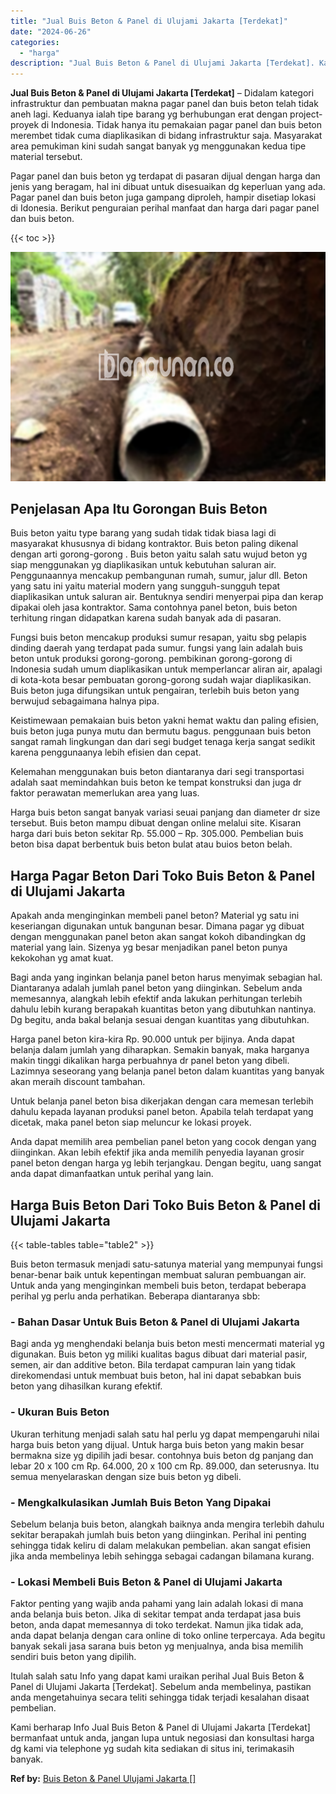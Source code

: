 ```yaml
---
title: "Jual Buis Beton & Panel di Ulujami Jakarta [Terdekat]"
date: "2024-06-26"
categories: 
  - "harga"
description: "Jual Buis Beton & Panel di Ulujami Jakarta [Terdekat]. Kami berharap Info Jual Buis Beton & Panel di Ulujami Jakarta [Terdekat] bermanfaat untuk anda, jang..."
---
```


**Jual Buis Beton & Panel di Ulujami Jakarta \[Terdekat\]** – Didalam kategori infrastruktur dan pembuatan makna pagar panel dan buis beton telah tidak aneh lagi. Keduanya ialah tipe barang yg berhubungan erat dengan project-proyek di Indonesia. Tidak hanya itu pemakaian pagar panel dan buis beton merembet tidak cuma diaplikasikan di bidang infrastruktur saja. Masyarakat area pemukiman kini sudah sangat banyak yg menggunakan kedua tipe material tersebut.

Pagar panel dan buis beton yg terdapat di pasaran dijual dengan harga dan jenis yang beragam, hal ini dibuat untuk disesuaikan dg keperluan yang ada. Pagar panel dan buis beton juga gampang diproleh, hampir disetiap lokasi di Idonesia. Berikut penguraian perihal manfaat dan harga dari pagar panel dan buis beton.

{{< toc >}}

![Jual Buis Beton & Panel di Ulujami Jakarta [Terdekat]](/images/jual-panel-buis-beton-murah-14.png)

## Penjelasan Apa Itu Gorongan Buis Beton

Buis beton yaitu type barang yang sudah tidak tidak biasa lagi di masyarakat khususnya di bidang kontraktor. Buis beton paling dikenal dengan arti gorong-gorong . Buis beton yaitu salah satu wujud beton yg siap menggunakan yg diaplikasikan untuk kebutuhan saluran air. Penggunaannya mencakup pembangunan rumah, sumur, jalur dll. Beton yang satu ini yaitu material modern yang sungguh-sungguh tepat diaplikasikan untuk saluran air. Bentuknya sendiri menyerpai pipa dan kerap dipakai oleh jasa kontraktor. Sama contohnya panel beton, buis beton terhitung ringan didapatkan karena sudah banyak ada di pasaran.

Fungsi buis beton mencakup produksi sumur resapan, yaitu sbg pelapis dinding daerah yang terdapat pada sumur. fungsi yang lain adalah buis beton untuk produksi gorong-gorong. pembikinan gorong-gorong di Indonesia sudah umum diaplikasikan untuk memperlancar aliran air, apalagi di kota-kota besar pembuatan gorong-gorong sudah wajar diaplikasikan. Buis beton juga difungsikan untuk pengairan, terlebih buis beton yang berwujud sebagaimana halnya pipa.

Keistimewaan pemakaian buis beton yakni hemat waktu dan paling efisien, buis beton juga punya mutu dan bermutu bagus. penggunaan buis beton sangat ramah lingkungan dan dari segi budget tenaga kerja sangat sedikit karena penggunaanya lebih efisien dan cepat.

Kelemahan menggunakan buis beton diantaranya dari segi transportasi adalah saat memindahkan buis beton ke tempat konstruksi dan juga dr faktor perawatan memerlukan area yang luas.

Harga buis beton sangat banyak variasi seuai panjang dan diameter dr size tersebut. Buis beton mampu dibuat dengan online melalui site. Kisaran harga dari buis beton sekitar Rp. 55.000 – Rp. 305.000. Pembelian buis beton bisa dapat berbentuk buis beton bulat atau buios beton belah.

## Harga Pagar Beton Dari Toko Buis Beton & Panel di Ulujami Jakarta

Apakah anda menginginkan membeli panel beton? Material yg satu ini keseriangan digunakan untuk bangunan besar. Dimana pagar yg dibuat dengan menggunakan panel beton akan sangat kokoh dibandingkan dg material yang lain. Sizenya yg besar menjadikan panel beton punya kekokohan yg amat kuat.

Bagi anda yang inginkan belanja panel beton harus menyimak sebagian hal. Diantaranya adalah jumlah panel beton yang diinginkan. Sebelum anda memesannya, alangkah lebih efektif anda lakukan perhitungan terlebih dahulu lebih kurang berapakah kuantitas beton yang dibutuhkan nantinya. Dg begitu, anda bakal belanja sesuai dengan kuantitas yang dibutuhkan.

Harga panel beton kira-kira Rp. 90.000 untuk per bijinya. Anda dapat belanja dalam jumlah yang diharapkan. Semakin banyak, maka harganya makin tinggi dikalikan harga perbuahnya dr panel beton yang dibeli. Lazimnya seseorang yang belanja panel beton dalam kuantitas yang banyak akan meraih discount tambahan.

Untuk belanja panel beton bisa dikerjakan dengan cara memesan terlebih dahulu kepada layanan produksi panel beton. Apabila telah terdapat yang dicetak, maka panel beton siap meluncur ke lokasi proyek.

Anda dapat memilih area pembelian panel beton yang cocok dengan yang diinginkan. Akan lebih efektif jika anda memilih penyedia layanan grosir panel beton dengan harga yg lebih terjangkau. Dengan begitu, uang sangat anda dapat dimanfaatkan untuk perihal yang lain.

## Harga Buis Beton Dari Toko Buis Beton & Panel di Ulujami Jakarta

{{< table-tables table="table2" >}}

Buis beton termasuk menjadi satu-satunya material yang mempunyai fungsi benar-benar baik untuk kepentingan membuat saluran pembuangan air. Untuk anda yang menginginkan membeli buis beton, terdapat beberapa perihal yg perlu anda perhatikan. Beberapa diantaranya sbb:

### \- Bahan Dasar Untuk Buis Beton & Panel di Ulujami Jakarta

Bagi anda yg menghendaki belanja buis beton mesti mencermati material yg digunakan. Buis beton yg miliki kualitas bagus dibuat dari material pasir, semen, air dan additive beton. Bila terdapat campuran lain yang tidak direkomendasi untuk membuat buis beton, hal ini dapat sebabkan buis beton yang dihasilkan kurang efektif.

### \- Ukuran Buis Beton

Ukuran terhitung menjadi salah satu hal perlu yg dapat mempengaruhi nilai harga buis beton yang dijual. Untuk harga buis beton yang makin besar bermakna size yg dipilih jadi besar. contohnya buis beton dg panjang dan lebar 20 x 100 cm Rp. 64.000, 20 x 100 cm Rp. 89.000, dan seterusnya. Itu semua menyelaraskan dengan size buis beton yg dibeli.

### \- Mengkalkulasikan Jumlah Buis Beton Yang Dipakai

Sebelum belanja buis beton, alangkah baiknya anda mengira terlebih dahulu sekitar berapakah jumlah buis beton yang diinginkan. Perihal ini penting sehingga tidak keliru di dalam melakukan pembelian. akan sangat efisien jika anda membelinya lebih sehingga sebagai cadangan bilamana kurang.

### \- Lokasi Membeli Buis Beton & Panel di Ulujami Jakarta

Faktor penting yang wajib anda pahami yang lain adalah lokasi di mana anda belanja buis beton. Jika di sekitar tempat anda terdapat jasa buis beton, anda dapat memesannya di toko terdekat. Namun jika tidak ada, anda dapat belanja dengan cara online di toko online terpercaya. Ada begitu banyak sekali jasa sarana buis beton yg menjualnya, anda bisa memilih sendiri buis beton yang dipilih.

Itulah salah satu Info yang dapat kami uraikan perihal Jual Buis Beton & Panel di Ulujami Jakarta \[Terdekat\]. Sebelum anda membelinya, pastikan anda mengetahuinya secara teliti sehingga tidak terjadi kesalahan disaat pembelian.

Kami berharap Info Jual Buis Beton & Panel di Ulujami Jakarta \[Terdekat\] bermanfaat untuk anda, jangan lupa untuk negosiasi dan konsultasi harga dg kami via telephone yg sudah kita sediakan di situs ini, terimakasih banyak.

**Ref by:** [Buis Beton & Panel Ulujami Jakarta []](https://id.wikipedia.org/wiki/Buis)

